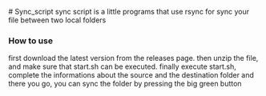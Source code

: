 # Sync_script
sync script is a little programs that use rsync for sync your file between two local folders

### How to use
first download the latest version from the releases page. then unzip the file, and make sure that start.sh can be executed. finally execute start.sh, complete the informations about the source and the destination folder and there you go, you can sync the folder by pressing the big green button